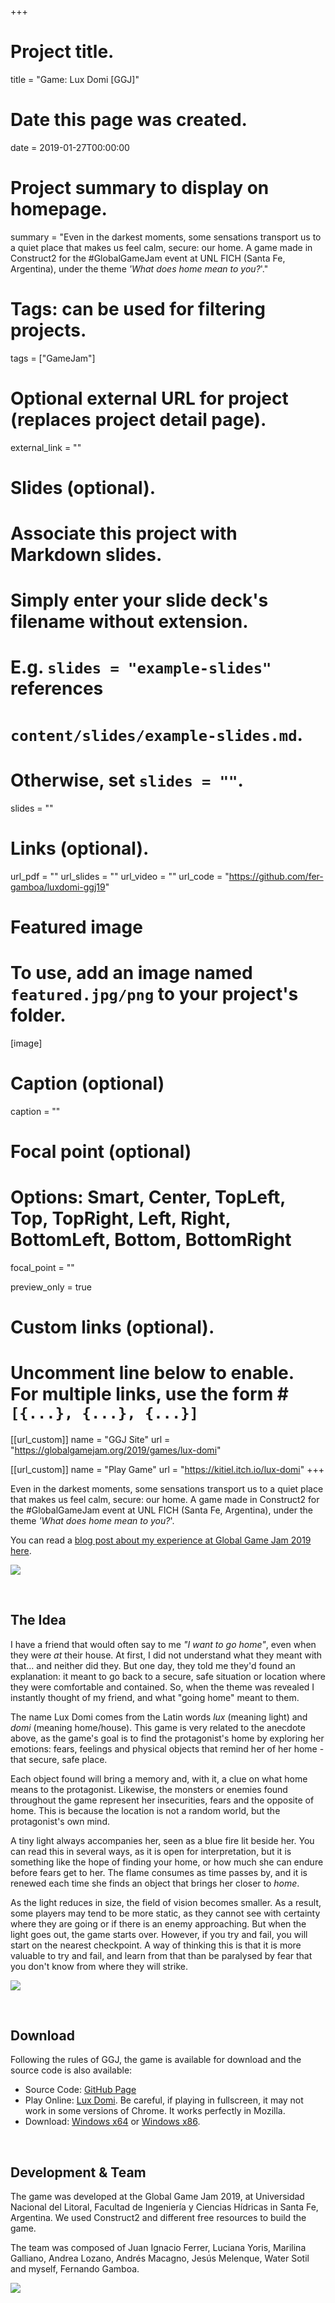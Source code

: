+++
# Project title.
title = "Game: Lux Domi [GGJ]"

# Date this page was created.
date = 2019-01-27T00:00:00

# Project summary to display on homepage.
summary = "Even in the darkest moments, some sensations transport us to a quiet place that makes us feel calm, secure: our home. A game made in Construct2 for the #GlobalGameJam event at UNL FICH (Santa Fe, Argentina), under the theme _'What does home mean to you?_'."


# Tags: can be used for filtering projects.
tags = ["GameJam"]

# Optional external URL for project (replaces project detail page).
external_link = ""

# Slides (optional).
#   Associate this project with Markdown slides.
#   Simply enter your slide deck's filename without extension.
#   E.g. `slides = "example-slides"` references 
#   `content/slides/example-slides.md`.
#   Otherwise, set `slides = ""`.
slides = ""

# Links (optional).
url_pdf = ""
url_slides = ""
url_video = ""
url_code = "https://github.com/fer-gamboa/luxdomi-ggj19"

# Featured image
# To use, add an image named `featured.jpg/png` to your project's folder. 
[image]
  # Caption (optional)
  caption = ""
  
  # Focal point (optional)
  # Options: Smart, Center, TopLeft, Top, TopRight, Left, Right, BottomLeft, Bottom, BottomRight
  focal_point = ""
  
  preview_only = true
  
  
# Custom links (optional).
#   Uncomment line below to enable. For multiple links, use the form #`[{...}, {...}, {...}]`
[[url_custom]] 
  name = "GGJ Site" 
  url = "https://globalgamejam.org/2019/games/lux-domi"
  
[[url_custom]] 
  name = "Play Game" 
  url = "https://kitiel.itch.io/lux-domi"
+++
<br />

Even in the darkest moments, some sensations transport us to a quiet place that makes us feel calm, secure: our home. A game made in Construct2 for the #GlobalGameJam event at UNL FICH (Santa Fe, Argentina), under the theme _'What does home mean to you?_'.

You can read a [blog post about my experience at Global Game Jam 2019 here](/post/ggj2019).

![](featured.png)


<br />

## The Idea

I have a friend that would often say to me _"I want to go home"_, even when they were _at_ their house. At first, I did not understand what they meant with that... and neither did they. But one day, they told me they'd found an explanation: it meant to go back to a secure, safe situation or location where they were comfortable and contained. So, when the theme was revealed I instantly thought of my friend, and what "going home" meant to them.

The name Lux Domi comes from the Latin words _lux_ (meaning light) and _domi_ (meaning home/house). This game is very related to the anecdote above, as the game's goal is to find the protagonist's home by exploring her emotions: fears, feelings and physical objects that remind her of her home -that secure, safe place.

Each object found will bring a memory and, with it, a clue on what home means to the protagonist. Likewise, the monsters or enemies found throughout the game represent her insecurities, fears and the opposite of home. This is because the location is not a random world, but the protagonist's own mind.

A tiny light always accompanies her, seen as a blue fire lit beside her. You can read this in several ways, as it is open for interpretation, but it is something like the hope of finding your home, or how much she can endure before fears get to her. The flame consumes as time passes by, and it is renewed each time she finds an object that brings her closer to _home_.

As the light reduces in size, the field of vision becomes smaller. As a result, some players may tend to be more static, as they cannot see with certainty where they are going or if there is an enemy approaching. But when the light goes out, the game starts over. However, if you try and fail, you will start on the nearest checkpoint. A way of thinking this is that it is more valuable to try and fail, and learn from that than be paralysed by fear that you don't know from where they will strike.

![](screenshot1.png)


<br />

## Download

Following the rules of GGJ, the game is available for download and the source code is also available:

- Source Code: [GitHub Page](https://github.com/fer-gamboa/luxdomi-ggj19)
- Play Online: [Lux Domi](https://kitiel.itch.io/lux-domi). Be careful, if playing in fullscreen, it may not work in some versions of Chrome. It works perfectly in Mozilla.
- Download: [Windows x64](/LuxDomi-Win64.zip) or [Windows x86](/LuxDomi-Win32.zip).





<br />

## Development & Team
The game was developed at the Global Game Jam 2019, at Universidad Nacional del Litoral, Facultad de Ingeniería y Ciencias Hídricas in Santa Fe, Argentina. We used Construct2 and different free resources to build the game.

The team was composed of Juan Ignacio Ferrer, Luciana Yoris, Marilina Galliano, Andrea Lozano, Andrés Macagno, Jesús Melenque, Water Sotil and myself, Fernando Gamboa.

![](team.jpg)



